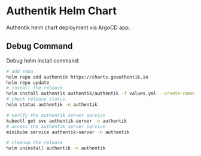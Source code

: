# Authentik Helm Chart

Authentik helm chart deployment via ArgoCD app.

## Debug Command

Debug helm install command:

```sh
# add repo
helm repo add authentik https://charts.goauthentik.io
helm repo update
# install the release
helm install authentik authentik/authentik -f values.yml --create-namespace -n authentik
# check release status
helm status authentik -n authentik

# verify the authentik server service
kubectl get svc authentik-server -n authentik
# access the authentik server service
minikube service authentik-server -n authentik

# cleanup the release
helm uninstall authentik -n authentik
```